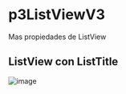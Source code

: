 # p3ListViewV3
Mas propiedades de ListView

## ListView con ListTitle
![image](https://github.com/user-attachments/assets/88acb4b1-7a11-4a37-9434-95ed27d09084)


